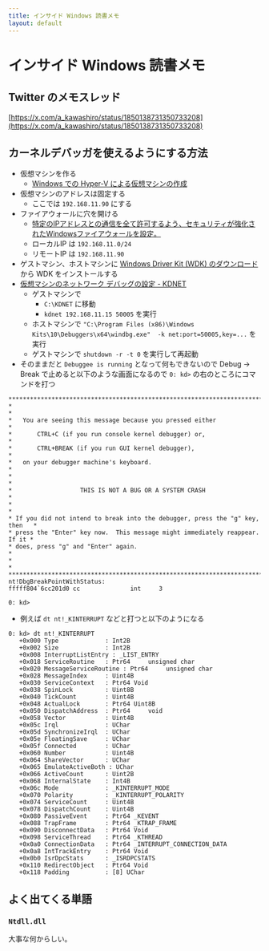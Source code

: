 ```yaml
---
title: インサイド Windows 読書メモ
layout: default
---
```


# インサイド Windows 読書メモ

## Twitter のメモスレッド

[https://x.com/a_kawashiro/status/1850138731350733208](https://x.com/a_kawashiro/status/1850138731350733208)

## カーネルデバッガを使えるようにする方法
- 仮想マシンを作る
    - [Windows での Hyper-V による仮想マシンの作成](https://learn.microsoft.com/ja-jp/virtualization/hyper-v-on-windows/quick-start/create-virtual-machine)
- 仮想マシンのアドレスは固定する
    - ここでは `192.168.11.90` にする
- ファイアウォールに穴を開ける
    - [特定のIPアドレスとの通信を全て許可するよう、セキュリティが強化されたWindowsファイアウォールを設定。](https://bluehircine.wordpress.com/2012/08/21/%E7%89%B9%E5%AE%9A%E3%81%AEip%E3%82%A2%E3%83%89%E3%83%AC%E3%82%B9%E3%81%A8%E3%81%AE%E9%80%9A%E4%BF%A1%E3%82%92%E5%85%A8%E3%81%A6%E8%A8%B1%E5%8F%AF%E3%81%99%E3%82%8B%E3%82%88%E3%81%86%E3%80%81%E3%82%BB/)
    - ローカルIP は `192.168.11.0/24`
    - リモートIP は `192.168.11.90`
- ゲストマシン、ホストマシンに [Windows Driver Kit (WDK) のダウンロード](https://learn.microsoft.com/ja-jp/windows-hardware/drivers/download-the-wdk) から WDK をインストールする
- [仮想マシンのネットワーク デバッグの設定 - KDNET](https://learn.microsoft.com/ja-jp/windows-hardware/drivers/debugger/setting-up-network-debugging-of-a-virtual-machine-host)
    - ゲストマシンで
        - `C:\KDNET` に移動
        - `kdnet 192.168.11.15 50005` を実行
    - ホストマシンで `"C:\Program Files (x86)\Windows Kits\10\Debuggers\x64\windbg.exe"  -k net:port=50005,key=...` を実行
    - ゲストマシンで `shutdown -r -t 0` を実行して再起動
- そのままだと `Debuggee is running` となって何もできないので Debug -> Break で止めると以下のような画面になるので `0: kd>` の右のところにコマンドを打つ

```
*******************************************************************************
*                                                                             *
*   You are seeing this message because you pressed either                    *
*       CTRL+C (if you run console kernel debugger) or,                       *
*       CTRL+BREAK (if you run GUI kernel debugger),                          *
*   on your debugger machine's keyboard.                                      *
*                                                                             *
*                   THIS IS NOT A BUG OR A SYSTEM CRASH                       *
*                                                                             *
* If you did not intend to break into the debugger, press the "g" key, then   *
* press the "Enter" key now.  This message might immediately reappear.  If it *
* does, press "g" and "Enter" again.                                          *
*                                                                             *
*******************************************************************************
nt!DbgBreakPointWithStatus:
fffff804`6cc201d0 cc              int     3
```
```
0: kd>
```

- 例えば `dt nt!_KINTERRUPT` などと打つと以下のようになる

```
0: kd> dt nt!_KINTERRUPT
   +0x000 Type             : Int2B
   +0x002 Size             : Int2B
   +0x008 InterruptListEntry : _LIST_ENTRY
   +0x018 ServiceRoutine   : Ptr64     unsigned char 
   +0x020 MessageServiceRoutine : Ptr64     unsigned char 
   +0x028 MessageIndex     : Uint4B
   +0x030 ServiceContext   : Ptr64 Void
   +0x038 SpinLock         : Uint8B
   +0x040 TickCount        : Uint4B
   +0x048 ActualLock       : Ptr64 Uint8B
   +0x050 DispatchAddress  : Ptr64     void 
   +0x058 Vector           : Uint4B
   +0x05c Irql             : UChar
   +0x05d SynchronizeIrql  : UChar
   +0x05e FloatingSave     : UChar
   +0x05f Connected        : UChar
   +0x060 Number           : Uint4B
   +0x064 ShareVector      : UChar
   +0x065 EmulateActiveBoth : UChar
   +0x066 ActiveCount      : Uint2B
   +0x068 InternalState    : Int4B
   +0x06c Mode             : _KINTERRUPT_MODE
   +0x070 Polarity         : _KINTERRUPT_POLARITY
   +0x074 ServiceCount     : Uint4B
   +0x078 DispatchCount    : Uint4B
   +0x080 PassiveEvent     : Ptr64 _KEVENT
   +0x088 TrapFrame        : Ptr64 _KTRAP_FRAME
   +0x090 DisconnectData   : Ptr64 Void
   +0x098 ServiceThread    : Ptr64 _KTHREAD
   +0x0a0 ConnectionData   : Ptr64 _INTERRUPT_CONNECTION_DATA
   +0x0a8 IntTrackEntry    : Ptr64 Void
   +0x0b0 IsrDpcStats      : _ISRDPCSTATS
   +0x110 RedirectObject   : Ptr64 Void
   +0x118 Padding          : [8] UChar
```

## よく出てくる単語

### `Ntdll.dll`

大事な何からしい。

